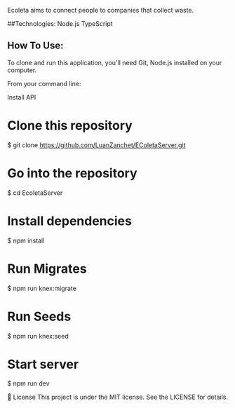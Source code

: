 Ecoleta aims to connect people to companies that collect waste.

##Technologies:
Node.js
TypeScript

## How To Use:
To clone and run this application, you'll need Git, Node.js installed on your computer.

From your command line:

Install API
# Clone this repository
$ git clone https://github.com/LuanZanchet/EColetaServer.git

# Go into the repository
$ cd EcoletaServer

# Install dependencies
$ npm install

# Run Migrates
$ npm run knex:migrate

# Run Seeds
$ npm run knex:seed

# Start server
$ npm run dev

📝 License
This project is under the MIT license. See the LICENSE for details.
